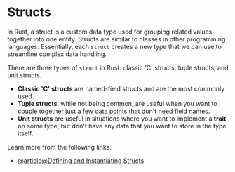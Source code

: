 # Structs

In Rust, a struct is a custom data type used for grouping related values together into one entity. Structs are similar to classes in other programming languages. Essentially, each `struct` creates a new type that we can use to streamline complex data handling.

There are three types of `struct` in Rust: classic 'C' structs, tuple structs, and unit structs.

- **Classic 'C' structs** are named-field structs and are the most commonly used.
- **Tuple structs**, while not being common, are useful when you want to couple together just a few data points that don't need field names.
- **Unit structs** are useful in situations where you want to implement a **trait** on some type, but don't have any data that you want to store in the type itself.

Learn more from the following links:

- [@article@Defining and Instantiating Structs](https://rust-book.cs.brown.edu/ch05-01-defining-structs.html)
